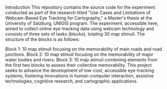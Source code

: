 Introduction
This repository contains the source code for the experiment conducted as part of the research titled "Use Cases and Limitations of Webcam-Based Eye Tracking for Cartography," a Master's thesis at the University of Salzburg, UNIGIS program. The experiment, accessible here, aimed to collect online eye-tracking data using webcam technology and consists of three sets of tasks (blocks), totaling 30 map stimuli. The structure of the blocks is as follows:

Block 1: 10 map stimuli focusing on the memorability of main roads and road junctions.
Block 2: 10 map stimuli focusing on the memorability of major water bodies and rivers.
Block 3: 10 map stimuli combining elements from the first two blocks to assess their collective memorability.
This project seeks to advance the development of low-cost, accessible eye-tracking systems, fostering innovations in human-computer interaction, assistive technologies, cognitive research, and cartographic applications.
